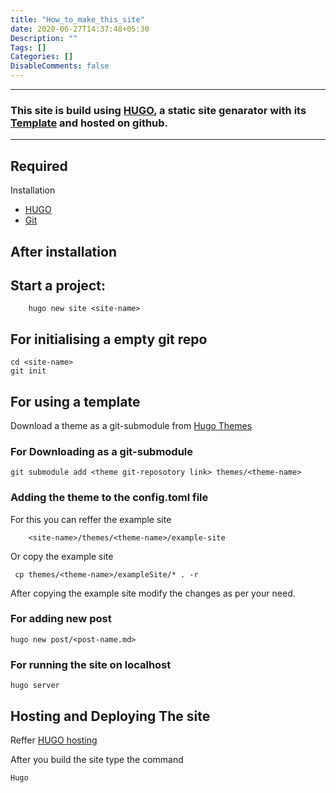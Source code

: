```yaml
---
title: "How_to_make_this_site"
date: 2020-06-27T14:37:48+05:30
Description: ""
Tags: []
Categories: []
DisableComments: false
---
```

---

### This site is build using [HUGO](https://gohugo.io/), a static site genarator with its [Template](https://themes.gohugo.io/anatole/) and hosted on github.

---
## Required
Installation

* [HUGO](https://gohugo.io/)
* [Git](https://git-scm.com/downloads)

## After installation
## Start a project:
        hugo new site <site-name>
    
## For initialising a empty git repo
    cd <site-name>
    git init

## For using a template
Download a theme as a git-submodule from [Hugo Themes](https://themes.gohugo.io/)

### For Downloading as a git-submodule

    git submodule add <theme git-reposotory link> themes/<theme-name>

### Adding the theme to the config.toml file

For this you can reffer the example site

        <site-name>/themes/<theme-name>/example-site

Or copy the example site

     cp themes/<theme-name>/exampleSite/* . -r

After copying the example site modify the changes as per your need.

### For adding new post

    hugo new post/<post-name.md>

### For running the site on localhost

    hugo server

## Hosting and Deploying The site

Reffer [HUGO hosting](https://gohugo.io/hosting-and-deployment/)

After you build the site type the command

    Hugo


